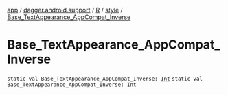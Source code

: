 [app](../../../index.md) / [dagger.android.support](../../index.md) / [R](../index.md) / [style](index.md) / [Base_TextAppearance_AppCompat_Inverse](./-base_-text-appearance_-app-compat_-inverse.md)

# Base_TextAppearance_AppCompat_Inverse

`static val Base_TextAppearance_AppCompat_Inverse: `[`Int`](https://kotlinlang.org/api/latest/jvm/stdlib/kotlin/-int/index.html)
`static val Base_TextAppearance_AppCompat_Inverse: `[`Int`](https://kotlinlang.org/api/latest/jvm/stdlib/kotlin/-int/index.html)